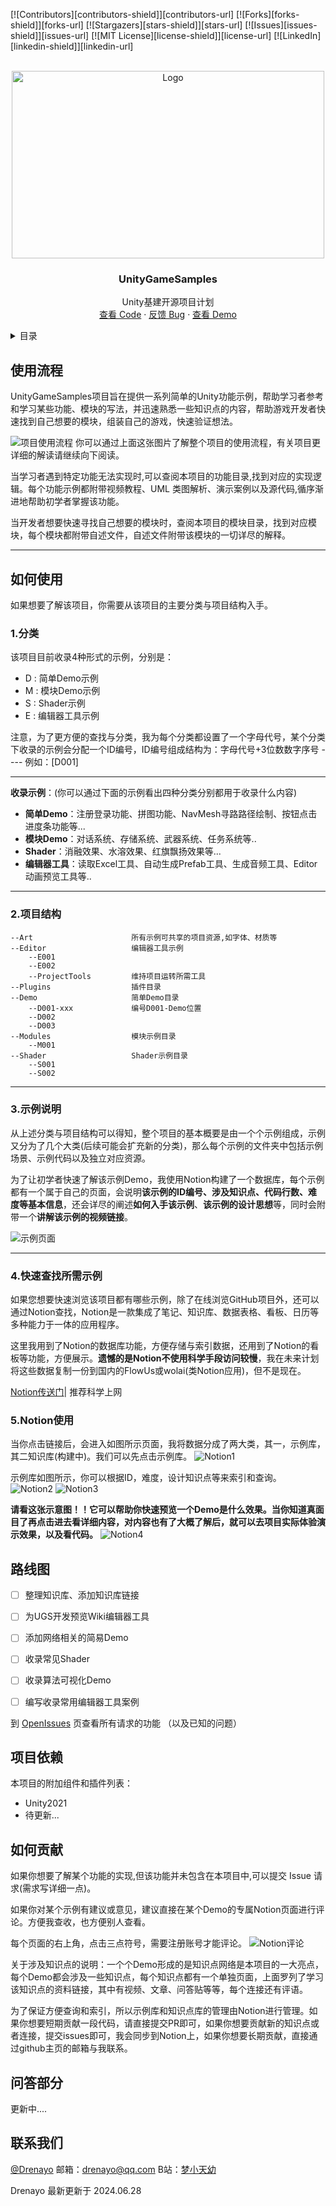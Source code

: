 <div id="top"></div>

[![Contributors][contributors-shield]][contributors-url]
[![Forks][forks-shield]][forks-url]
[![Stargazers][stars-shield]][stars-url]
[![Issues][issues-shield]][issues-url]
[![MIT License][license-shield]][license-url]
[![LinkedIn][linkedin-shield]][linkedin-url]

<!-- 项目 LOGO -->
<br />
<div align="center">
  <a href="https://github.com/othneildrew/Best-README-Template">
    <img src="other/UnityGameSamplesF.png" alt="Logo" width="500" height="300">
  </a>

  <h3 align="center">UnityGameSamples</h3>

  <p align="center">
    Unity基建开源项目计划
    <br />
    <a href="https://github.com/Drenayo/UnityGameSamples/tree/main/Assets/Demo">查看 Code</a>
    ·
    <a href="https://github.com/Drenayo/UnityGameSamples/issues">反馈 Bug</a>
    ·
    <a href="https://drenayo.notion.site/Unity-Game-Sample-18cc3c76db3946609a18483341b620fe">查看 Demo</a>
    <br />
  </p>
</div>

<!-- 目录 -->
<details>
  <summary>目录</summary>
  <ol>
    <li>
      <a href="#使用流程">使用流程</a>
    </li>
    <li>
      <a href="#如何使用">如何使用</a>
      <ul>
        <li><a href="#1分类">1.分类</a></li>
        <li><a href="#2项目结构">2.项目结构</a></li>
        <li><a href="#3示例说明">3.示例说明</a></li>
        <li><a href="#4快速查找所需示例">4.快速查找所需示</a></li>
        <li><a href="#5Notion使用">5.Notion使用</a></li>
      </ul>
    </li>
    <li><a href="#路线图">路线图</a></li>
    <li><a href="#项目依赖">项目依赖</a></li>
    <li><a href="#如何贡献">如何贡献</a></li>
    <li><a href="#问答部分">问答部分</a></li>
    <li><a href="#联系我们">联系我们</a></li>
    <li><a href="#致谢">致谢</a></li>
  </ol>
</details>



## 使用流程

UnityGameSamples项目旨在提供一系列简单的Unity功能示例，帮助学习者参考和学习某些功能、模块的写法，并迅速熟悉一些知识点的内容，帮助游戏开发者快速找到自己想要的模块，组装自己的游戏，快速验证想法。

![项目使用流程](Other/readme_1.png)
你可以通过上面这张图片了解整个项目的使用流程，有关项目更详细的解读请继续向下阅读。

当学习者遇到特定功能无法实现时,可以查阅本项目的功能目录,找到对应的实现逻辑。每个功能示例都附带视频教程、UML 类图解析、演示案例以及源代码,循序渐进地帮助初学者掌握该功能。

当开发者想要快速寻找自己想要的模块时，查阅本项目的模块目录，找到对应模块，每个模块都附带自述文件，自述文件附带该模块的一切详尽的解释。

---

## 如何使用

如果想要了解该项目，你需要从该项目的主要分类与项目结构入手。

### 1.分类

该项目目前收录4种形式的示例，分别是：

- D : 简单Demo示例
- M : 模块Demo示例
- S : Shader示例
- E : 编辑器工具示例

注意，为了更方便的查找与分类，我为每个分类都设置了一个字母代号，某个分类下收录的示例会分配一个ID编号，ID编号组成结构为：字母代号+3位数数字序号  ----   例如：[D001]

---

**收录示例**：(你可以通过下面的示例看出四种分类分别都用于收录什么内容)

- **简单Demo**：注册登录功能、拼图功能、NavMesh寻路路径绘制、按钮点击进度条功能等...
- **模块Demo**：对话系统、存储系统、武器系统、任务系统等..
- **Shader**：消融效果、水溶效果、红旗飘扬效果等...
- **编辑器工具**：读取Excel工具、自动生成Prefab工具、生成音频工具、Editor动画预览工具等..
---

### 2.项目结构

```
--Art                      所有示例可共享的项目资源,如字体、材质等
--Editor                   编辑器工具示例
    --E001
    --E002
    --ProjectTools         维持项目运转所需工具
--Plugins                  插件目录
--Demo                     简单Demo目录
    --D001-xxx             编号D001-Demo位置                 
    --D002
    --D003
--Modules                  模块示例目录
    --M001
--Shader                   Shader示例目录
    --S001
    --S002
```

---

### 3.示例说明

从上述分类与项目结构可以得知，整个项目的基本概要是由一个个示例组成，示例又分为了几个大类(后续可能会扩充新的分类)，那么每个示例的文件夹中包括示例场景、示例代码以及独立对应资源。

为了让初学者快速了解该示例Demo，我使用Notion构建了一个数据库，每个示例都有一个属于自己的页面，会说明**该示例的ID编号、涉及知识点、代码行数、难度等基本信息**，还会详尽的阐述**如何入手该示例**、**该示例的设计思想**等，同时会附带一个**讲解该示例的视频链接**。

![示例页面](Other/demo_show_D001.png)

---

### 4.快速查找所需示例

如果您想要快速浏览该项目都有哪些示例，除了在线浏览GitHub项目外，还可以通过Notion查找，Notion是一款集成了笔记、知识库、数据表格、看板、日历等多种能力于一体的应用程序。

这里我用到了Notion的数据库功能，方便存储与索引数据，还用到了Notion的看板等功能，方便展示。**遗憾的是Notion不使用科学手段访问较慢**，我在未来计划将这些数据复制一份到国内的FlowUs或wolai(类Notion应用)，但不是现在。

[Notion传送门](https://drenayo.notion.site/UnityGameSample-18cc3c76db3946609a18483341b620fe)| 推荐科学上网

### 5.Notion使用

当你点击链接后，会进入如图所示页面，我将数据分成了两大类，其一，示例库，其二知识库(构建中)。我们可以先点击示例库。
![Notion1](Other/notion_1.png)

示例库如图所示，你可以根据ID，难度，设计知识点等来索引和查询。
![Notion2](Other/notion_2.png)
![Notion3](Other/notion_3.png)

**请看这张示意图！！它可以帮助你快速预览一个Demo是什么效果。当你知道真面目了再点击进去看详细内容，对内容也有了大概了解后，就可以去项目实际体验演示效果，以及看代码。**
![Notion4](Other/notion_4.png)



<!-- 待完成规划 -->
## 路线图

- [ ] 整理知识库、添加知识库链接
- [ ] 为UGS开发预览Wiki编辑器工具
- [ ] 添加网络相关的简易Demo
- [ ] 收录常见Shader
- [ ] 收录算法可视化Demo
- [ ] 编写收录常用编辑器工具案例


到 [OpenIssues](https://github.com/Drenayo/UnityGameSamples/issues) 页查看所有请求的功能 （以及已知的问题）



## 项目依赖

本项目的附加组件和插件列表：

* Unity2021
* 待更新...

## 如何贡献
如果你想要了解某个功能的实现,但该功能并未包含在本项目中,可以提交 Issue 请求(需求写详细一点)。

如果你对某个示例有建议或意见，建议直接在某个Demo的专属Notion页面进行评论。方便我查收，也方便别人查看。

每个页面的右上角，点击三点符号，需要注册账号才能评论。
![Notion评论](Other/notion_p.png)

关于涉及知识点的说明：一个个Demo形成的是知识点网络是本项目的一大亮点，每个Demo都会涉及一些知识点，每个知识点都有一个单独页面，上面罗列了学习该知识点的资料链接，其中有视频、文章、问答贴等等，每个连接还有评语。

为了保证方便查询和索引，所以示例库和知识点库的管理由Notion进行管理。如果你想要短期贡献一段代码，请直接提交PR即可，如果你想要贡献新的知识点或者连接，提交issues即可，我会同步到Notion上，如果你想要长期贡献，直接通过github主页的邮箱与我联系。 


## 问答部分

更新中....


<!-- 联系我们 -->
## 联系我们

[@Drenayo](https://github.com/Drenayo)
邮箱：drenayo@qq.com
B站：[梦小天幼](https://space.bilibili.com/104418839?spm_id_from=333.1007.0.0)

Drenayo 最新更新于 2024.06.28

